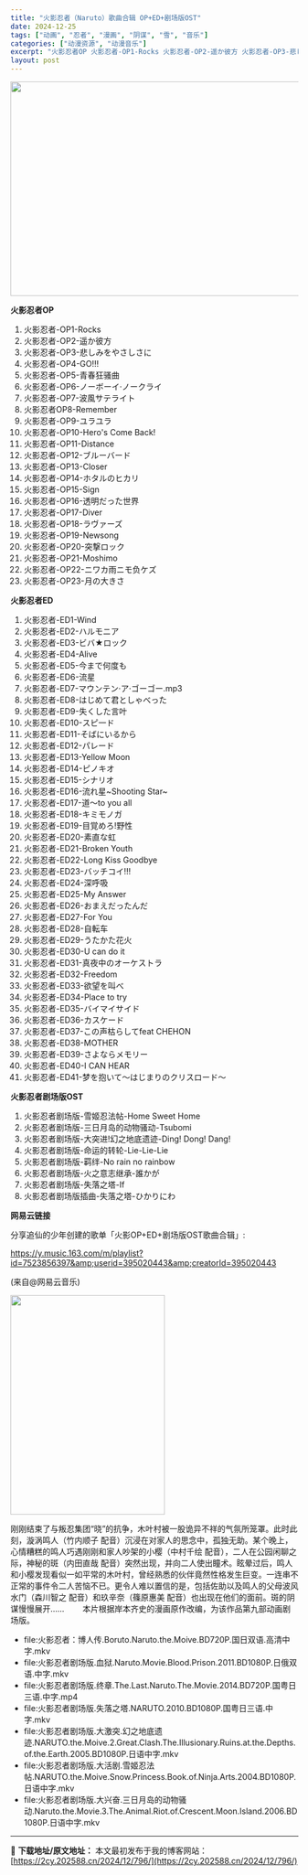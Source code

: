 ```yaml
---
title: "火影忍者（Naruto）歌曲合辑 OP+ED+剧场版OST"
date: 2024-12-25
tags: ["动画", "忍者", "漫画", "阴谋", "雪", "音乐"]
categories: ["动漫资源", "动漫音乐"]
excerpt: "火影忍者OP 火影忍者-OP1-Rocks 火影忍者-OP2-遥か彼方 火影忍者-OP3-悲しみをやさしさに 火影忍者-OP4-GO!!! 火影忍者-OP5-青春狂骚曲 火影忍者-OP6-ノーボーイ·ノークライ 火影忍者-OP7-波風サテライト 火影忍者OP8-Remember 火影忍者-OP9-ユ&hellip;"
layout: post
---
```


<img class="aligncenter size-full wp-image-804" src="https://2cy.202588.cn/wp-content/uploads/2024/12/2024122508030275.webp" alt="" width="600" height="375" />

<strong>火影忍者OP</strong>
<ol>
 	<li>火影忍者-OP1-Rocks</li>
 	<li>火影忍者-OP2-遥か彼方</li>
 	<li>火影忍者-OP3-悲しみをやさしさに</li>
 	<li>火影忍者-OP4-GO!!!</li>
 	<li>火影忍者-OP5-青春狂骚曲</li>
 	<li>火影忍者-OP6-ノーボーイ·ノークライ</li>
 	<li>火影忍者-OP7-波風サテライト</li>
 	<li>火影忍者OP8-Remember</li>
 	<li>火影忍者-OP9-ユラユラ</li>
 	<li>火影忍者-OP10-Hero's Come Back!</li>
 	<li>火影忍者-OP11-Distance</li>
 	<li>火影忍者-OP12-ブルーバード</li>
 	<li>火影忍者-OP13-Closer</li>
 	<li>火影忍者-OP14-ホタルのヒカリ</li>
 	<li>火影忍者-OP15-Sign</li>
 	<li>火影忍者-OP16-透明だった世界</li>
 	<li>火影忍者-OP17-Diver</li>
 	<li>火影忍者-OP18-ラヴァーズ</li>
 	<li>火影忍者-OP19-Newsong</li>
 	<li>火影忍者-OP20-突撃ロック</li>
 	<li>火影忍者-OP21-Moshimo</li>
 	<li>火影忍者-OP22-ニワカ雨ニモ负ケズ</li>
 	<li>火影忍者-OP23-月の大きさ</li>
</ol>
<strong>火影忍者ED</strong>
<ol>
 	<li>火影忍者-ED1-Wind</li>
 	<li>火影忍者-ED2-ハルモニア</li>
 	<li>火影忍者-ED3-ビバ★ロック</li>
 	<li>火影忍者-ED4-Alive</li>
 	<li>火影忍者-ED5-今まで何度も</li>
 	<li>火影忍者-ED6-流星</li>
 	<li>火影忍者-ED7-マウンテン·ア·ゴーゴー.mp3</li>
 	<li>火影忍者-ED8-はじめて君としゃべった</li>
 	<li>火影忍者-ED9-失くした言叶</li>
 	<li>火影忍者-ED10-スピ一ド</li>
 	<li>火影忍者-ED11-そばにいるから</li>
 	<li>火影忍者-ED12-パレード</li>
 	<li>火影忍者-ED13-Yellow Moon</li>
 	<li>火影忍者-ED14-ピノキオ</li>
 	<li>火影忍者-ED15-シナリオ</li>
 	<li>火影忍者-ED16-流れ星~Shooting Star~</li>
 	<li>火影忍者-ED17-道～to you all</li>
 	<li>火影忍者-ED18-キミモノガ</li>
 	<li>火影忍者-ED19-目覚めろ!野性</li>
 	<li>火影忍者-ED20-素直な虹</li>
 	<li>火影忍者-ED21-Broken Youth</li>
 	<li>火影忍者-ED22-Long Kiss Goodbye</li>
 	<li>火影忍者-ED23-バッチコイ!!!</li>
 	<li>火影忍者-ED24-深呼吸</li>
 	<li>火影忍者-ED25-My Answer</li>
 	<li>火影忍者-ED26-おまえだったんだ</li>
 	<li>火影忍者-ED27-For You</li>
 	<li>火影忍者-ED28-自転车</li>
 	<li>火影忍者-ED29-うたかた花火</li>
 	<li>火影忍者-ED30-U can do it</li>
 	<li>火影忍者-ED31-真夜中のオーケストラ</li>
 	<li>火影忍者-ED32-Freedom</li>
 	<li>火影忍者-ED33-欲望を叫べ</li>
 	<li>火影忍者-ED34-Place to try</li>
 	<li>火影忍者-ED35-バイマイサイド</li>
 	<li>火影忍者-ED36-カスケード</li>
 	<li>火影忍者-ED37-この声枯らしてfeat CHEHON</li>
 	<li>火影忍者-ED38-MOTHER</li>
 	<li>火影忍者-ED39-さよならメモリー</li>
 	<li>火影忍者-ED40-I CAN HEAR</li>
 	<li>火影忍者-ED41-梦を抱いて～はじまりのクリスロード～</li>
</ol>
<strong>火影忍者剧场版OST</strong>
<ol>
 	<li>火影忍者剧场版-雪姬忍法帖-Home Sweet Home</li>
 	<li>火影忍者剧场版-三日月岛的动物骚动-Tsubomi</li>
 	<li>火影忍者剧场版-大突进!幻之地底遗迹-Ding! Dong! Dang!</li>
 	<li>火影忍者剧场版-命运的转轮-Lie-Lie-Lie</li>
 	<li>火影忍者剧场版-羁绊-No rain no rainbow</li>
 	<li>火影忍者剧场版-火之意志继承-誰かが</li>
 	<li>火影忍者剧场版-失落之塔-If</li>
 	<li>火影忍者剧场版插曲-失落之塔-ひかりにわ</li>
</ol>
<strong>网易云链接</strong>

分享追仙的少年创建的歌单「火影OP+ED+剧场版OST歌曲合辑」:

https://y.music.163.com/m/playlist?id=7523856397&amp;userid=395020443&amp;creatorId=395020443

(来自@网易云音乐)

<img class="aligncenter size-full wp-image-813" src="https://2cy.202588.cn/wp-content/uploads/2024/12/2024122508172585.webp" alt="" width="270" height="384" />
<div class="_posters_1mthe_224">
<p class="semi-typography semi-typography-paragraph semi-typography-primary semi-typography-normal">刚刚结束了与叛忍集团“晓”的抗争，木叶村被一股诡异不祥的气氛所笼罩。此时此刻，漩涡鸣人（竹内顺子 配音）沉浸在对家人的思念中，孤独无助。某个晚上，心情糟糕的鸣人巧遇刚刚和家人吵架的小樱（中村千绘 配音），二人在公园闲聊之际，神秘的斑（内田直哉 配音）突然出现，并向二人使出瞳术。眩晕过后，鸣人和小樱发现看似一如平常的木叶村，曾经熟悉的伙伴竟然性格发生巨变。一连串不正常的事件令二人苦恼不已。更令人难以置信的是，包括佐助以及鸣人的父母波风水门（森川智之 配音）和玖辛奈（篠原惠美 配音）也出现在他们的面前。斑的阴谋慢慢展开…… 　　本片根据岸本齐史的漫画原作改编，为该作品第九部动画剧场版。</p>

</div>
<ul class="_resource-files_1mthe_239">
 	<li>file:火影忍者：博人传.Boruto.Naruto.the.Moive.BD720P.国日双语.高清中字.mkv</li>
 	<li>file:火影忍者剧场版.血狱.Naruto.Movie.Blood.Prison.2011.BD1080P.日俄双语.中字.mkv</li>
 	<li>file:火影忍者剧场版.终章.The.Last.Naruto.The.Movie.2014.BD720P.国粤日三语.中字.mp4</li>
 	<li>file:火影忍者剧场版.失落之塔.NARUTO.2010.BD1080P.国粤日三语.中字.mkv</li>
 	<li>file:火影忍者剧场版.大激突.幻之地底遗迹.NARUTO.the.Moive.2.Great.Clash.The.Illusionary.Ruins.at.the.Depths.of.the.Earth.2005.BD1080P.日语中字.mkv</li>
 	<li>file:火影忍者剧场版.大活剧.雪姬忍法帖.NARUTO.the.Moive.Snow.Princess.Book.of.Ninja.Arts.2004.BD1080P.日语中字.mkv</li>
 	<li>file:火影忍者剧场版.大兴奋.三日月岛的动物骚动.Naruto.the.Movie.3.The.Animal.Riot.of.Crescent.Moon.Island.2006.BD1080P.日语中字.mkv</li>
</ul>

---
📖 **下载地址/原文地址：** 本文最初发布于我的博客网站：[https://2cy.202588.cn/2024/12/796/](https://2cy.202588.cn/2024/12/796/)
